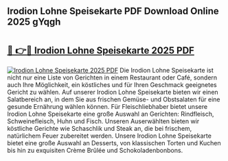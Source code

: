 ## Irodion Lohne Speisekarte PDF Download Online 2025 gYqgh

# <h2><a href="http://gc8rf7.nevu.top/?p=Irodion+Lohne+Speisekarte">🔗 👉🔴 Irodion Lohne Speisekarte 2025 PDF</a></h2>

[![Irodion Lohne Speisekarte 2025 PDF](https://i.imgur.com/dBaPXMq.png)](http://gc8rf7.nevu.top/?p=Irodion+Lohne+Speisekarte)
Die Irodion Lohne Speisekarte ist nicht nur eine Liste von Gerichten in einem Restaurant oder Café, sondern auch Ihre Möglichkeit, ein köstliches und für Ihren Geschmack geeignetes Gericht zu wählen. Auf unserer Irodion Lohne Speisekarte bieten wir einen Salatbereich an, in dem Sie aus frischen Gemüse- und Obstsalaten für eine gesunde Ernährung wählen können. Für Fleischliebhaber bietet unsere Irodion Lohne Speisekarte eine große Auswahl an Gerichten: Rindfleisch, Schweinefleisch, Huhn und Fisch. Unseren Auserwählten bieten wir köstliche Gerichte wie Schaschlik und Steak an, die bei frischem, natürlichem Feuer zubereitet werden. Unsere Irodion Lohne Speisekarte bietet eine große Auswahl an Desserts, von klassischen Torten und Kuchen bis hin zu exquisiten Crème Brûlée und Schokoladenbonbons.
